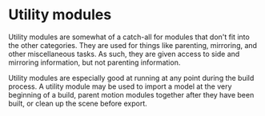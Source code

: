 # Utility modules

Utility modules are somewhat of a catch-all for modules that don't fit into the other categories. They are used for things like parenting, mirroring, and other miscellaneous tasks. As such, they are given access to side and mirroring information, but not parenting information.

Utility modules are especially good at running at any point during the build process. A utility module may be used to import a model at the very beginning of a build, parent motion modules together after they have been built, or clean up the scene before export.
